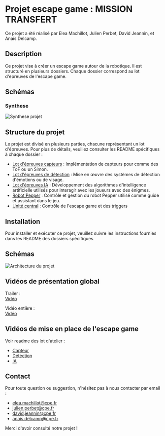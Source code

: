 # Projet escape game : MISSION TRANSFERT

Ce projet a été réalisé par Elea Machillot, Julien Perbet, David Jeannin, et Anaïs Delcamp.

## Description

Ce projet vise à créer un escape game autour de la robotique. Il est structuré en plusieurs dossiers. Chaque dossier correspond au lot d'epreuves de l'escape game.

## Schémas

### Synthese
![Synthese projet](Schémas/synthese_projet.png)


## Structure du projet

Le projet est divisé en plusieurs parties, chacune représentant un lot d'épreuves. Pour plus de détails, veuillez consulter les README spécifiques à chaque dossier :

- [Lot d'épreuves capteurs](./Capteurs/readme.md) : Implémentation de capteurs pour comme des ToF ou un Simon.
- [Lot d'épreuves de détection](./Detection/readme.md) : Mise en œuvre des systèmes de détection d'émotions ou de visage.
- [Lot d'épreuves IA](./IA/readme.md) : Développement des algorithmes d'intelligence artificielle utilisés pour interagir avec les joueurs avec des énigmes.
- [Robot Pepper](./Pepper/readme.md) : Contrôle et gestion du robot Pepper utilisé comme guide et assistant dans le jeu.
- [Unité central](<./Unité central/readme.md>) : Contrôle de l'escape game et des triggers


## Installation

Pour installer et exécuter ce projet, veuillez suivre les instructions fournies dans les README des dossiers spécifiques.

## Schémas
![Architecture du projet](Schémas/archi_projet.drawio.png)

## Vidéos de présentation global  

Trailer :  
[Vidéo](https://youtu.be/ZpT3Z1Spr-8)  

Vidéo entière :    
[Vidéo](https://youtu.be/r574sGesiL8)   



 

## Vidéos de mise en place de l'escape game  

Voir readme des lot d'atelier :
- [Capteur](<./Capteurs/readme.md>) 
- [Détéction](<./Detection/readme.md>) 
- [IA](<./IA/readme.md>)


## Contact

Pour toute question ou suggestion, n'hésitez pas à nous contacter par email :
- elea.machillot@cpe.fr
- julien.perbet@cpe.fr
- david.jeannin@cpe.fr
- anais.delcamp@cpe.fr

Merci d'avoir consulté notre projet !
